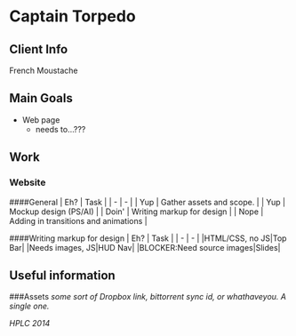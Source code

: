 # Captain Torpedo

## Client Info
French Moustache

## Main Goals

- Web page
	- needs to…???

## Work

### Website
####General
| Eh? | Task |
| - | - |
| Yup | Gather assets and scope. |
| Yup | Mockup design (PS/AI) |
| Doin' | Writing markup for design |
| Nope | Adding in transitions and animations |

####Writing markup for design
| Eh? | Task |
| - | - |
|HTML/CSS, no JS|Top Bar|
|Needs images, JS|HUD Nav|
|BLOCKER:Need source images|Slides|

## Useful information
###Assets
*some sort of Dropbox link, bittorrent sync id, or whathaveyou. A single one.*

_HPLC 2014_